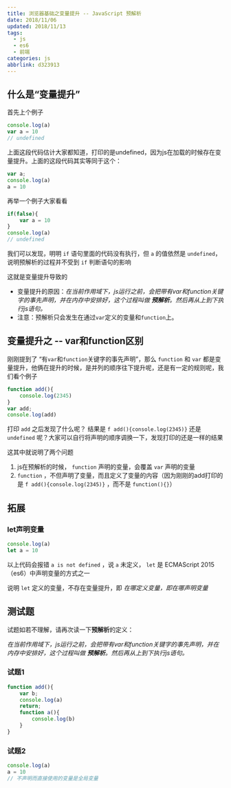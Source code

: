 ```yaml
---
title: 浏览器基础之变量提升 -- JavaScript 预解析
date: 2018/11/06
updated: 2018/11/13
tags:
  - js
  - es6
  - 前端
categories: js
abbrlink: d323913
---
```


## 什么是“变量提升”
首先上个例子

```javascript
console.log(a)
var a = 10
// undefined
```
上面这段代码估计大家都知道，打印的是undefined，因为js在加载的时候存在变量提升。上面的这段代码其实等同于这个：

```javascript
var a;
console.log(a)
a = 10
```

再举一个例子大家看看

```javascript
if(false){
    var a = 10
}
console.log(a)
// undefined
```

我们可以发现，明明 `if` 语句里面的代码没有执行，但 `a` 的值依然是 `undefined`，说明预解析的过程并不受到 `if` 判断语句的影响

这就是变量提升导致的

- 变量提升的原因：<i>在当前作用域下，js运行之前，会把带有var和function关键字的事先声明，并在内存中安排好，这个过程叫做 <b>预解析</b>。然后再从上到下执行js语句。</i>
- 注意：预解析只会发生在通过`var`定义的变量和`function`上。


## 变量提升之 -- var和function区别

刚刚提到了 “有`var`和`function`关键字的事先声明”，那么 `function` 和 `var` 都是变量提升，他俩在提升的时候，是并列的顺序往下提升呢，还是有一定的规则呢，我们看个例子

```javascript
function add(){
    console.log(2345)
}
var add;
console.log(add)
```

打印 `add` 之后发现了什么呢？ 结果是 `f add(){console.log(2345)}` 还是 `undefined` 呢？大家可以自行将声明的顺序调换一下，发现打印的还是一样的结果

这其中就说明了两个问题
1. js在预解析的时候， `function` 声明的变量，会覆盖 `var` 声明的变量
2. `function` ，不但声明了变量，而且定义了变量的内容（因为刚刚的add打印的是 `f add(){console.log(2345)}` ，而不是 `function(){}`）

## 拓展
### let声明变量

```javascript
console.log(a)
let a = 10
```

以上代码会报错 `a is not defined` ，说 `a` 未定义， `let` 是 ECMAScript 2015（es6）中声明变量的方式之一

说明 `let` 定义的变量，不存在变量提升，即 <i>在哪定义变量，即在哪声明变量</i>

## 测试题

试题如若不理解，请再次读一下<b>预解析</b>的定义：

<i>在当前作用域下，js运行之前，会把带有var和function关键字的事先声明，并在内存中安排好，这个过程叫做 <b>预解析</b>。然后再从上到下执行js语句。</i>

### 试题1


```javascript
function add(){
    var b;
    console.log(a)
    return;
    function a(){
        console.log(b)
    }
}
```

### 试题2

```javascript
console.log(a)
a = 10
// 不声明而直接使用的变量是全局变量
```
